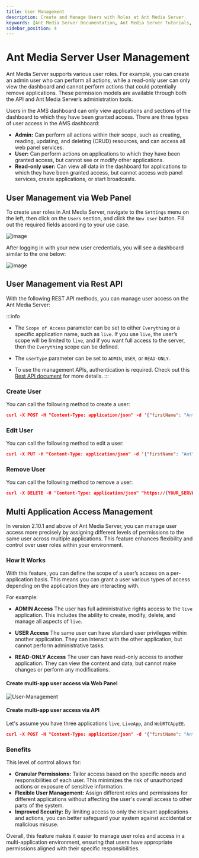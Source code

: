 ```yaml
---
title: User Management
description: Create and Manage Users with Roles at Ant Media Server. 
keywords: [Ant Media Server Documentation, Ant Media Server Tutorials, User Management, Create and Manage Users with Roles]
sidebar_position: 4
---
```


# Ant Media Server User Management

Ant Media Server supports various user roles. For example, you can create an admin user who can perform all actions, while a read-only user can only view the dashboard and cannot perform actions that could potentially remove applications. These permission models are available through both the API and Ant Media Server’s administration tools.

Users in the AMS dashboard can only view applications and sections of the dashboard to which they have been granted access. There are three types of user access in the AMS dashboard:

*   **Admin:** Can perform all actions within their scope, such as creating, reading, updating, and deleting (CRUD) resources, and can access all web panel services.
*   **User:** Can perform actions on applications to which they have been granted access, but cannot see or modify other applications.
*   **Read-only user:** Can view all data in the dashboard for applications to which they have been granted access, but cannot access web panel services, create applications, or start broadcasts.

## User Management via Web Panel

To create user roles in Ant Media Server, navigate to the `Settings` menu on the left, then click on the `Users` section, and click the `New User` button. Fill out the required fields according to your use case.

![image](https://github.com/user-attachments/assets/5f983d0d-2cc7-4657-8de6-320ee94ad5a5)

After logging in with your new user credentials, you will see a dashboard similar to the one below:

![image](https://github.com/user-attachments/assets/787f5cad-4a28-4c4d-9312-6deec7dead93)

## User Management via Rest API

With the following REST API methods, you can manage user access on the Ant Media Server:

:::info

 - The `Scope of Access` parameter can be set to either `Everything` or a specific application name, such as `live`. If you use `live`, the user’s scope will be limited to `live`, and if you want full access to the server, then the `Everything` scope can be defined.

 - The `userType` parameter can be set to `ADMIN`, `USER`, or `READ-ONLY`.

 - To use the management APIs, authentication is required. Check out this [Rest API document](https://antmedia.io/docs/guides/developer-sdk-and-api/rest-api-guide/management-rest-apis/) for more details.
:::

### Create User

You can call the following method to create a user:

```json
curl -X POST -H "Content-Type: application/json" -d '{"firstName": "Ant", "lastName": "Media", "email": "abc@antmedia.io", "password": "testtest", "scope": "Everything", "userType": "ADMIN"}'  "https://{YOUR_SERVER_ADDRESS}:5443/rest/v2/users"
```    

### Edit User

You can call the following method to edit a user:

```json
curl -X PUT -H "Content-Type: application/json" -d '{"firstName": "Ant", "lastName": "Media", "email": "test", "password": "testtest", "scope": "Everything", "userType": "USER"}'  "https://{YOUR_SERVER_ADDRESS}:5443/rest/v2/users"
```

### Remove User

You can call the following method to remove a user:

```json
curl -X DELETE -H "Content-Type: application/json" "https://{YOUR_SERVER_ADDRESS}:5443/rest/v2/users/{username}"
```

## Multi Application Access Management

In version 2.10.1 and above of Ant Media Server, you can manage user access more precisely by assigning different levels of permissions to the same user across multiple applications. This feature enhances flexibility and control over user roles within your environment.

### How It Works

With this feature, you can define the scope of a user’s access on a per-application basis. This means you can grant a user various types of access depending on the application they are interacting with. 

For example:

 *   **ADMIN Access** The user has full administrative rights access to the `live` application. This includes the ability to create, modify, delete, and manage all aspects of `live`. 

 *   **USER Access** The same user can have standard user privileges within another application. They can interact with the other application, but cannot perform administrative tasks.

 *   **READ-ONLY Access** The user can have read-only access to another application. They can view the content and data, but cannot make changes or perform any modifications.

#### Create multi-app user access via Web Panel

![User-Management](@site/static/img/user-management/user_management_screen.png)

#### Create multi-app user access via API

Let's assume you have three applications `live`, `LiveApp`, and `WebRTCAppEE`.

```json
curl -X POST -H "Content-Type: application/json" -d '{"firstName": "Ant", "lastName": "Media", "email":  "abc@antmedia.io", "password": "testtest", "appNameUserType": {"live": "ADMIN",  "LiveApp": "USER", "WebRTCAppEE": "READ_ONLY"}}'  "https://{YOUR_SERVER_ADDRESS}:5443/rest/v2/users"
```

### Benefits

This level of control allows for:

*   **Granular Permissions:** Tailor access based on the specific needs and responsibilities of each user. This minimizes the risk of unauthorized actions or exposure of sensitive information.
*   **Flexible User Management:** Assign different roles and permissions for different applications without affecting the user's overall access to other parts of the system.
*   **Improved Security:** By limiting access to only the relevant applications and actions, you can better safeguard your system against accidental or malicious misuse.

Overall, this feature makes it easier to manage user roles and access in a multi-application environment, ensuring that users have appropriate permissions aligned with their specific responsibilities.
